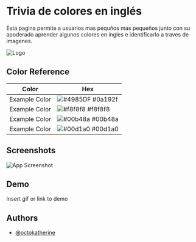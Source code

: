 
# Trivia de colores en inglés

Esta pagina permite a usuarios mas pequños mas pequeños junto con su apoderado aprender algunos colores en ingles e identificarlo a traves de imagenes.


![Logo](https://dev-to-uploads.s3.amazonaws.com/uploads/articles/th5xamgrr6se0x5ro4g6.png)

## Color Reference

| Color             | Hex                                                                |
| ----------------- | ------------------------------------------------------------------ |
| Example Color | ![#4985DF](https://via.placeholder.com/10/0a192f?text=+) #0a192f |
| Example Color | ![#f8f8f8](https://via.placeholder.com/10/f8f8f8?text=+) #f8f8f8 |
| Example Color | ![#00b48a](https://via.placeholder.com/10/00b48a?text=+) #00b48a |
| Example Color | ![#00d1a0](https://via.placeholder.com/10/00b48a?text=+) #00d1a0 |


## Screenshots

![App Screenshot](https://via.placeholder.com/468x300?text=App+Screenshot+Here)


## Demo

Insert gif or link to demo


## Authors

- [@octokatherine](https://www.github.com/octokatherine)